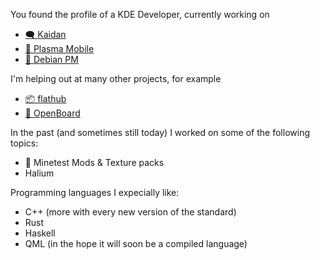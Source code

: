 You found the profile of a KDE Developer, currently working on 
* [🗨️ Kaidan](https://invent.kde.org/network/kaidan)
* [📱 Plasma Mobile](https://invent.kde.org/plasma-mobile/)
* [📲 Debian PM](https://gitlab.com/debian-pm/)

I'm helping out at many other projects, for example
* [📦 flathub](https://github.com/flathub)
* [🏫 OpenBoard](https://github.com/openboard-org/openboard)

In the past (and sometimes still today) I worked on some of the following topics:
* 👾 Minetest Mods & Texture packs
* Halium

Programming languages I expecially like:
 * C++ (more with every new version of the standard)
 * Rust
 * Haskell
 * QML (in the hope it will soon be a compiled language)
